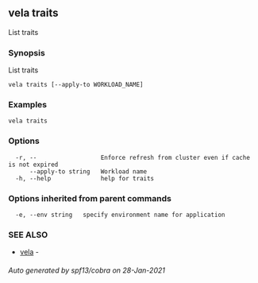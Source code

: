 ## vela traits

List traits

### Synopsis

List traits

```
vela traits [--apply-to WORKLOAD_NAME]
```

### Examples

```
vela traits
```

### Options

```
  -r, --                  Enforce refresh from cluster even if cache is not expired
      --apply-to string   Workload name
  -h, --help              help for traits
```

### Options inherited from parent commands

```
  -e, --env string   specify environment name for application
```

### SEE ALSO

* [vela](vela.md)	 - 

###### Auto generated by spf13/cobra on 28-Jan-2021
